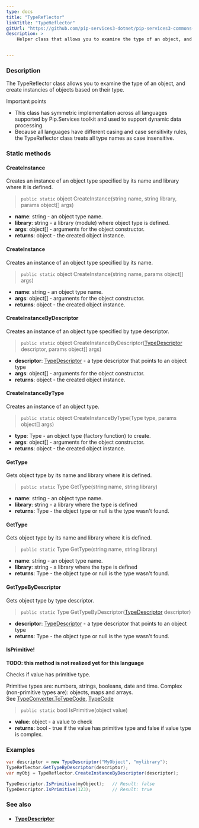 ```yaml
---
type: docs
title: "TypeReflector"
linkTitle: "TypeReflector"
gitUrl: "https://github.com/pip-services3-dotnet/pip-services3-commons-dotnet"
description: >
    Helper class that allows you to examine the type of an object, and create instancies of objects based on their type.


---
```


### Description

The TypeReflector class allows you to examine the type of an object, and create instancies of objects based on their type.

Important points

- This class has symmetric implementation across all languages supported by Pip.Services toolkit and used to support dynamic data processing.
- Because all languages have different casing and case sensitivity rules, the TypeReflector class treats all type names as case insensitive.



### Static methods

#### CreateInstance
Creates an instance of an object type specified by its name and library where it is defined.

> `public static` object CreateInstance(string name, string library, params object[] args)

- **name**: string - an object type name.
- **library**: string - a library (module) where object type is defined.
- **args**: object[] - arguments for the object constructor.
- **returns**: object - the created object instance.

#### CreateInstance
Creates an instance of an object type specified by its name.

> `public static` object CreateInstance(string name, params object[] args)

- **name**: string - an object type name.
- **args**: object[] - arguments for the object constructor.
- **returns**: object - the created object instance.

#### CreateInstanceByDescriptor
Creates an instance of an object type specified by type descriptor.

> `public static` object CreateInstanceByDescriptor([TypeDescriptor](../type_descriptor) descriptor, params object[] args)

- **descriptor**: [TypeDescriptor](../type_descriptor) - a type descriptor that points to an object type
- **args**: object[] - arguments for the object constructor.
- **returns**: object - the created object instance.

#### CreateInstanceByType
Creates an instance of an object type.

> `public static` object CreateInstanceByType(Type type, params object[] args)

- **type**: Type - an object type (factory function) to create.
- **args**: object[] - arguments for the object constructor.
- **returns**: object - the created object instance.


#### GetType
Gets object type by its name and library where it is defined.

> `public static` Type GetType(string name, string library) 

- **name**: string - an object type name.
- **library**: string - a library where the type is defined
- **returns**: Type - the object type or null is the type wasn't found.

#### GetType
Gets object type by its name and library where it is defined.

> `public static` Type GetType(string name, string library) 

- **name**: string - an object type name.
- **library**: string - a library where the type is defined
- **returns**: Type - the object type or null is the type wasn't found.

#### GetTypeByDescriptor
Gets object type by type descriptor.

> `public static` Type GetTypeByDescriptor([TypeDescriptor](../type_descriptor) descriptor) 

- **descriptor**: [TypeDescriptor](../type_descriptor) - a type descriptor that points to an object type
- **returns**: Type - the object type or null is the type wasn't found.

#### IsPrimitive!
**TODO: this method is not realized yet for this language**

Checks if value has primitive type.

Primitive types are: numbers, strings, booleans, date and time.
Complex (non-primitive types are): objects, maps and arrays.  
See [TypeConverter.ToTypeCode](../../convert/type_converter/#totypecode), [TypeCode](../../convert/type_code)

> `public static` bool IsPrimitive(object value) 

- **value**: object - a value to check
- **returns**: bool - true if the value has primitive type and false if value type is complex.

### Examples

```cs
var descriptor = new TypeDescriptor("MyObject", "mylibrary");
TypeReflector.GetTypeByDescriptor(descriptor);
var myObj = TypeReflector.CreateInstanceByDescriptor(descriptor);

TypeDescriptor.IsPrimitive(myObject);   // Result: false
TypeDescriptor.IsPrimitive(123);        // Result: true

```

### See also
- #### [TypeDescriptor](../type_descriptor)
